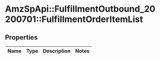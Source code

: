 # AmzSpApi::FulfillmentOutbound_20200701::FulfillmentOrderItemList

## Properties
Name | Type | Description | Notes
------------ | ------------- | ------------- | -------------

